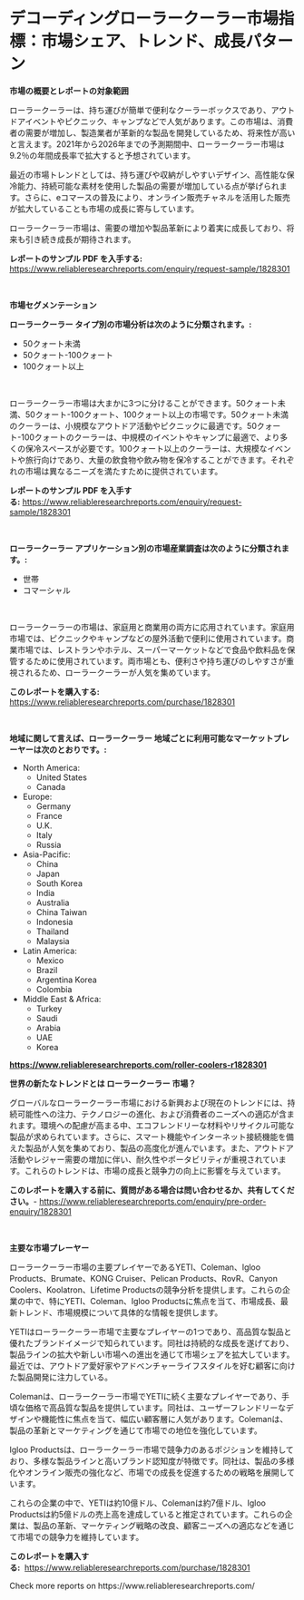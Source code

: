 <p><h1>デコーディングローラークーラー市場指標：市場シェア、トレンド、成長パターン</h1></p><p><strong>市場の概要とレポートの対象範囲</strong></p>
<p><p>ローラークーラーは、持ち運びが簡単で便利なクーラーボックスであり、アウトドアイベントやピクニック、キャンプなどで人気があります。この市場は、消費者の需要が増加し、製造業者が革新的な製品を開発しているため、将来性が高いと言えます。2021年から2026年までの予測期間中、ローラークーラー市場は9.2％の年間成長率で拡大すると予想されています。</p><p>最近の市場トレンドとしては、持ち運びや収納がしやすいデザイン、高性能な保冷能力、持続可能な素材を使用した製品の需要が増加している点が挙げられます。さらに、eコマースの普及により、オンライン販売チャネルを活用した販売が拡大していることも市場の成長に寄与しています。</p><p>ローラークーラー市場は、需要の増加や製品革新により着実に成長しており、将来も引き続き成長が期待されます。</p></p>
<p><strong>レポートのサンプル PDF を入手する:</strong> <a href="https://www.reliableresearchreports.com/enquiry/request-sample/1828301">https://www.reliableresearchreports.com/enquiry/request-sample/1828301</a></p>
<p>&nbsp;</p>
<p><strong>市場セグメンテーション</strong></p>
<p><strong>ローラークーラー タイプ別の市場分析は次のように分類されます。:</strong></p>
<p><ul><li>50クォート未満</li><li>50クォート-100クォート</li><li>100クォート以上</li></ul></p>
<p>&nbsp;</p>
<p><p>ローラークーラー市場は大まかに3つに分けることができます。50クォート未満、50クォート-100クォート、100クォート以上の市場です。50クォート未満のクーラーは、小規模なアウトドア活動やピクニックに最適です。50クォート-100クォートのクーラーは、中規模のイベントやキャンプに最適で、より多くの保冷スペースが必要です。100クォート以上のクーラーは、大規模なイベントや旅行向けであり、大量の飲食物や飲み物を保冷することができます。それぞれの市場は異なるニーズを満たすために提供されています。</p></p>
<p><strong>レポートのサンプル PDF を入手する:</strong>&nbsp;<a href="https://www.reliableresearchreports.com/enquiry/request-sample/1828301">https://www.reliableresearchreports.com/enquiry/request-sample/1828301</a></p>
<p>&nbsp;</p>
<p><strong> ローラークーラー アプリケーション別の市場産業調査は次のように分類されます。:</strong></p>
<p><ul><li>世帯</li><li>コマーシャル</li></ul></p>
<p>&nbsp;</p>
<p><p>ローラークーラーの市場は、家庭用と商業用の両方に応用されています。家庭用市場では、ピクニックやキャンプなどの屋外活動で便利に使用されています。商業市場では、レストランやホテル、スーパーマーケットなどで食品や飲料品を保管するために使用されています。両市場とも、便利さや持ち運びのしやすさが重視されるため、ローラークーラーが人気を集めています。</p></p>
<p><strong>このレポートを購入する:</strong>&nbsp; <a href="https://www.reliableresearchreports.com/purchase/1828301">https://www.reliableresearchreports.com/purchase/1828301</a></p>
<p>&nbsp;</p>
<p><strong>地域に関して言えば、ローラークーラー 地域ごとに利用可能なマーケットプレーヤーは次のとおりです。:</strong></p>
<p><ul>
    <li>
        North America:
        <ul>
            <li>United States</li>
            <li>Canada</li>
        </ul>
    </li>
    <li>
        Europe:
        <ul>
            <li>Germany</li>
            <li>France</li>
            <li>U.K.</li>
            <li>Italy</li>
            <li>Russia</li>
        </ul>
    </li>
    <li>
        Asia-Pacific:
        <ul>
            <li>China</li>
            <li>Japan</li>
            <li>South Korea</li>
            <li>India</li>
            <li>Australia</li>
            <li>China Taiwan</li>
            <li>Indonesia</li>
            <li>Thailand</li>
            <li>Malaysia</li>
        </ul>
    </li>
    <li>
        Latin America:
        <ul>
            <li>Mexico</li>
            <li>Brazil</li>
            <li>Argentina Korea</li>
            <li>Colombia</li>
        </ul>
    </li>
    <li>
        Middle East & Africa:
        <ul>
            <li>Turkey</li>
            <li>Saudi</li>
            <li>Arabia</li>
            <li>UAE</li>
            <li>Korea</li>
        </ul>
    </li>
    </ul></p>
<p><strong><a href="https://www.reliableresearchreports.com/roller-coolers-r1828301">https://www.reliableresearchreports.com/roller-coolers-r1828301</a></strong>&nbsp;</p>
<p><strong>世界の新たなトレンドとは ローラークーラー 市場？</strong></p>
<p><p>グローバルなローラークーラー市場における新興および現在のトレンドには、持続可能性への注力、テクノロジーの進化、および消費者のニーズへの適応が含まれます。環境への配慮が高まる中、エコフレンドリーな材料やリサイクル可能な製品が求められています。さらに、スマート機能やインターネット接続機能を備えた製品が人気を集めており、製品の高度化が進んでいます。また、アウトドア活動やレジャー需要の増加に伴い、耐久性やポータビリティが重視されています。これらのトレンドは、市場の成長と競争力の向上に影響を与えています。</p></p>
<p><strong>このレポートを購入する前に、質問がある場合は問い合わせるか、共有してください。</strong>- <a href="https://www.reliableresearchreports.com/enquiry/pre-order-enquiry/1828301">https://www.reliableresearchreports.com/enquiry/pre-order-enquiry/1828301</a></p>
<p>&nbsp;</p>
<p><strong>主要な市場プレーヤー</strong></p>
<p><p>ローラークーラー市場の主要プレイヤーであるYETI、Coleman、Igloo Products、Brumate、KONG Cruiser、Pelican Products、RovR、Canyon Coolers、Koolatron、Lifetime Productsの競争分析を提供します。これらの企業の中で、特にYETI、Coleman、Igloo Productsに焦点を当て、市場成長、最新トレンド、市場規模について具体的な情報を提供します。</p><p>YETIはローラークーラー市場で主要なプレイヤーの1つであり、高品質な製品と優れたブランドイメージで知られています。同社は持続的な成長を遂げており、製品ラインの拡大や新しい市場への進出を通じて市場シェアを拡大しています。最近では、アウトドア愛好家やアドベンチャーライフスタイルを好む顧客に向けた製品開発に注力している。</p><p>Colemanは、ローラークーラー市場でYETIに続く主要なプレイヤーであり、手頃な価格で高品質な製品を提供しています。同社は、ユーザーフレンドリーなデザインや機能性に焦点を当て、幅広い顧客層に人気があります。Colemanは、製品の革新とマーケティングを通じて市場での地位を強化しています。</p><p>Igloo Productsは、ローラークーラー市場で競争力のあるポジションを維持しており、多様な製品ラインと高いブランド認知度が特徴です。同社は、製品の多様化やオンライン販売の強化など、市場での成長を促進するための戦略を展開しています。</p><p>これらの企業の中で、YETIは約10億ドル、Colemanは約7億ドル、Igloo Productsは約5億ドルの売上高を達成していると推定されています。これらの企業は、製品の革新、マーケティング戦略の改良、顧客ニーズへの適応などを通じて市場での競争力を維持しています。</p></p>
<p><strong>このレポートを購入する:</strong>&nbsp;&nbsp;<a href="https://www.reliableresearchreports.com/purchase/1828301">https://www.reliableresearchreports.com/purchase/1828301</a></p>
<p>Check more reports on https://www.reliableresearchreports.com/</p>